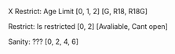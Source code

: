 X Restrict: Age Limit [0, 1, 2] [G, R18, R18G]

Restrict: Is restricted [0, 2] [Avaliable, Cant open]

Sanity: ??? [0, 2, 4, 6]

